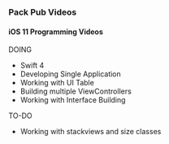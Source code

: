 ### Pack Pub Videos

#### iOS 11 Programming Videos

DOING

- Swift 4
- Developing Single Application
- Working with UI Table
- Building multiple ViewControllers
- Working with Interface Building

TO-DO

- Working with stackviews and size classes
